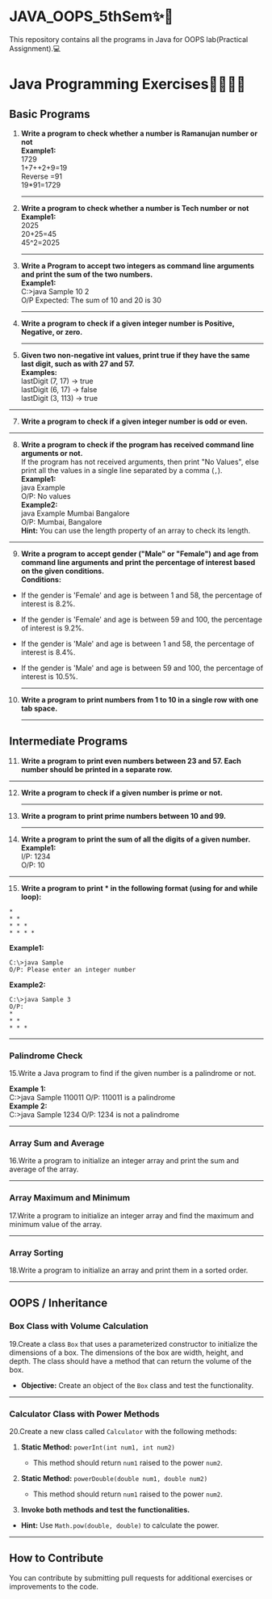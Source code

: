 # JAVA_OOPS_5thSem✨💫
This repository contains all the programs in Java for OOPS lab(Practical Assignment).💻
# Java Programming Exercises👩🏻‍💻💡

## Basic Programs
1. **Write a program to check whether a number is Ramanujan number or not** <br>
   **Example1:** <br>
    1729<br>
    1+7++2+9=19<br>
    Reverse =91<br>
    19*91=1729<br>
    
    ---
2. **Write a program to check whether a number is Tech number or not** <br>
   **Example1:** <br>
     2025<br>
     20+25=45<br>
     45^2=2025<br>

     ---
3. **Write a Program to accept two integers as command line arguments and print the sum of the two numbers.**  
   **Example1:** <br>
C:>java Sample 10 2<br>
O/P Expected: The sum of 10 and 20 is 30<br>

    ---
4. **Write a program to check if a given integer number is Positive, Negative, or zero.**

     ---

6. **Given two non-negative int values, print true if they have the same last digit, such as with 27 and 57.**  
**Examples:** <br>
lastDigit (7, 17) → true<br>
lastDigit (6, 17) → false<br>
lastDigit (3, 113) → true<br>

---
7. **Write a program to check if a given integer number is odd or even.**

---

8. **Write a program to check if the program has received command line arguments or not.**  
If the program has not received arguments, then print "No Values", else print all the values in a single line separated by a comma (`,`).  
**Example1:** <br>
java Example<br>
O/P: No values<br>
**Example2:**<br>
java Example Mumbai Bangalore <br>
O/P: Mumbai, Bangalore <br>
**Hint:** You can use the length property of an array to check its length.

---

9. **Write a program to accept gender ("Male" or "Female") and age from command line arguments and print the percentage of interest based on the given conditions.**  
**Conditions:**  
- If the gender is 'Female' and age is between 1 and 58, the percentage of interest is 8.2%.  
- If the gender is 'Female' and age is between 59 and 100, the percentage of interest is 9.2%.  
- If the gender is 'Male' and age is between 1 and 58, the percentage of interest is 8.4%.  
- If the gender is 'Male' and age is between 59 and 100, the percentage of interest is 10.5%.

  ---

10. **Write a program to print numbers from 1 to 10 in a single row with one tab space.**

    ---

## Intermediate Programs

11. **Write a program to print even numbers between 23 and 57. Each number should be printed in a separate row.**

   ---

12. **Write a program to check if a given number is prime or not.**

    ---

13. **Write a program to print prime numbers between 10 and 99.**

    ---

14. **Write a program to print the sum of all the digits of a given number.**  
 **Example1:** <br>
 I/P: 1234<br>
 O/P: 10 <br>

 ---
15. **Write a program to print * in the following format (using for and while loop):**  
 ```
 *  
 * *  
 * * *  
 * * * *  
 ```  
 **Example1:**  
 ```
 C:\>java Sample  
 O/P: Please enter an integer number  
 ```  
 **Example2:**  
 ```
 C:\>java Sample 3  
 O/P:  
 *  
 * *  
 * * *  
 ```
---
###  Palindrome Check

15.Write a Java program to find if the given number is a palindrome or not.

**Example 1:**<br>
C:>java Sample 110011 O/P: 110011 is a palindrome<br>
**Example 2:**<br>
C:>java Sample 1234 O/P: 1234 is not a palindrome<br>

---

###  Array Sum and Average

16.Write a program to initialize an integer array and print the sum and average of the array.

---

###  Array Maximum and Minimum

17.Write a program to initialize an integer array and find the maximum and minimum value of the array.

---

###  Array Sorting

18.Write a program to initialize an array and print them in a sorted order.

---

## OOPS / Inheritance

### Box Class with Volume Calculation

 19.Create a class `Box` that uses a parameterized constructor to initialize the dimensions of a box. The dimensions of the box are width, height, and depth. The class should have a method that can return the volume of the box.

- **Objective:** Create an object of the `Box` class and test the functionality.

---

###  Calculator Class with Power Methods

20.Create a new class called `Calculator` with the following methods:

1. **Static Method:** `powerInt(int num1, int num2)`
   - This method should return `num1` raised to the power `num2`.

2. **Static Method:** `powerDouble(double num1, double num2)`
   - This method should return `num1` raised to the power `num2`.

3. **Invoke both methods and test the functionalities.**

- **Hint:** Use `Math.pow(double, double)` to calculate the power.

---

## How to Contribute

You can contribute by submitting pull requests for additional exercises or improvements to the code.










